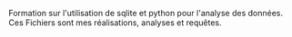 Formation sur l'utilisation de sqlite et python pour l'analyse des données. Ces Fichiers sont mes réalisations, analyses et  requêtes.

<!---
Nelly-98/Nelly-98 is a ✨ special ✨ repository because its `README.md` (this file) appears on your GitHub profile.
You can click the Preview link to take a look at your changes.
--->
